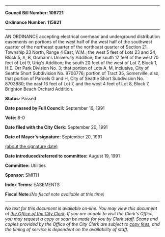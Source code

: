 

********

**Council Bill Number: 108721**
   
**Ordinance Number: 115821**
********

 AN ORDINANCE accepting electrical overhead and underground distribution easements on portions of the west half of the west half of the southwest quarter of the northeast quarter of the northeast quarter of Section 21, Township 23 North, Range 4 East, W.M.; the west 5 feet of Lots 23 and 24, Block 5, A, B, Graham's University Addition; the south 17 feet of the west 70 feet of Lot 9, Urig's Addition; the south 20 feet of the west of Lot 7, Block 1, H.E. Orr Park Division No. 3; that portion of Lots A, M, inclusive, City of Seattle Short Subdivision No. 8706776; portion of Tract 35, Somerville, also, that portion of Parcels G and H, City of Seattle Short Subdivision No. 8703880; the east 16 feet of Lot 7, and the west 4 feet of Lot 8, Block 7, Brighton Beach Orchard Addition.

**Status:** Passed
   
**Date passed by Full Council:** September 16, 1991
   
**Vote:** 8-0
   
**Date filed with the City Clerk:** September 20, 1991
   
**Date of Mayor's signature:** September 20, 1991
   
[(about the signature date)](/~public/approvaldate.htm)
   
   
   
**Date introduced/referred to committee:** August 19, 1991
   
**Committee:** Utilities
   
**Sponsor:** SMITH
   
   
**Index Terms:** EASEMENTS

**Fiscal Note:**_(No fiscal note available at this time)_
********

_No text for this document is available on-line. You may view this document at [the Office of the City Clerk](http://www.seattle.gov/leg/clerk/contactUs.htm). If you are unable to visit the Clerk's Office, you may request a copy or scan be made for you by Clerk staff. Scans and copies provided by the Office of the City Clerk are subject to [copy fees](http://clerk.seattle.gov/~public/clerkfees.htm), and the timing of service is dependent on the availability of staff._

